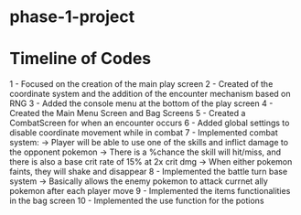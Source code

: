 # phase-1-project

# Timeline of Codes 
1 - Focused on the creation of the main play screen 
2 - Created of the coordinate system and the addition of the encounter mechanism based on RNG
3 - Added the console menu at the bottom of the play screen
4 - Created the Main Menu Screen and Bag Screens
5 - Created a CombatScreen for when an encounter occurs
6 - Added global settings to disable coordinate movement while in combat
7 - Implemented combat system: 
    -> Player will be able to use one of the skills and inflict damage to the opponent pokemon
    -> There is a %chance the skill will hit/miss, and there is also a base crit rate of 15% at 2x crit dmg
    -> When either pokemon faints, they will shake and disappear 
8 - Implemented the battle turn base system
    -> Basically allows the enemy pokemon to attack currnet ally pokemon after each player move
9 - Implemented the items functionalities in the bag screen
10 - Implemented the use function for the potions 